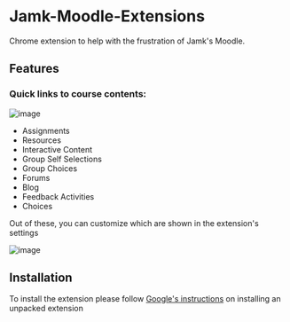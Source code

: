 # Jamk-Moodle-Extensions
Chrome extension to help with the frustration of Jamk's Moodle.

## Features
### Quick links to course contents:
![image](https://github.com/jaakop/Jamk-Moodle-Extensions/assets/10682098/12a52fb3-a1c4-4840-9b53-b3e237cb5820)

- Assignments
- Resources
- Interactive Content
- Group Self Selections
- Group Choices
- Forums
- Blog
- Feedback Activities
- Choices

Out of these, you can customize which are shown in the extension's settings

![image](https://github.com/jaakop/Jamk-Moodle-Extensions/assets/10682098/dd68afee-c9d2-4fe3-89a6-6f361235bf92)


## Installation
To install the extension please follow [Google's instructions](https://developer.chrome.com/docs/extensions/get-started/tutorial/hello-world#load-unpacked) on installing an unpacked extension
